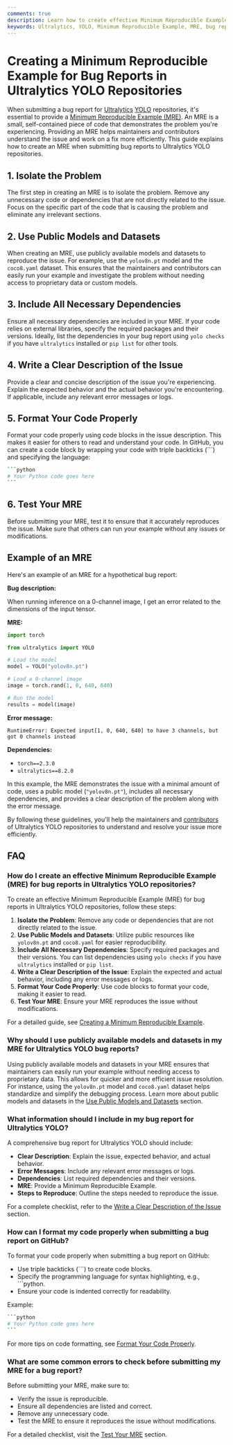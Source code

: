```yaml
---
comments: true
description: Learn how to create effective Minimum Reproducible Examples (MRE) for bug reports in Ultralytics YOLO repositories. Follow our guide for efficient issue resolution.
keywords: Ultralytics, YOLO, Minimum Reproducible Example, MRE, bug report, issue resolution, machine learning, deep learning
---
```


# Creating a Minimum Reproducible Example for Bug Reports in Ultralytics YOLO Repositories

When submitting a bug report for [Ultralytics](https://ultralytics.com) [YOLO](https://github.com/ultralytics) repositories, it's essential to provide a [Minimum Reproducible Example (MRE)](https://stackoverflow.com/help/minimal-reproducible-example). An MRE is a small, self-contained piece of code that demonstrates the problem you're experiencing. Providing an MRE helps maintainers and contributors understand the issue and work on a fix more efficiently. This guide explains how to create an MRE when submitting bug reports to Ultralytics YOLO repositories.

## 1. Isolate the Problem

The first step in creating an MRE is to isolate the problem. Remove any unnecessary code or dependencies that are not directly related to the issue. Focus on the specific part of the code that is causing the problem and eliminate any irrelevant sections.

## 2. Use Public Models and Datasets

When creating an MRE, use publicly available models and datasets to reproduce the issue. For example, use the `yolov8n.pt` model and the `coco8.yaml` dataset. This ensures that the maintainers and contributors can easily run your example and investigate the problem without needing access to proprietary data or custom models.

## 3. Include All Necessary Dependencies

Ensure all necessary dependencies are included in your MRE. If your code relies on external libraries, specify the required packages and their versions. Ideally, list the dependencies in your bug report using `yolo checks` if you have `ultralytics` installed or `pip list` for other tools.

## 4. Write a Clear Description of the Issue

Provide a clear and concise description of the issue you're experiencing. Explain the expected behavior and the actual behavior you're encountering. If applicable, include any relevant error messages or logs.

## 5. Format Your Code Properly

Format your code properly using code blocks in the issue description. This makes it easier for others to read and understand your code. In GitHub, you can create a code block by wrapping your code with triple backticks (\```) and specifying the language:

````bash
```python
# Your Python code goes here
```
````

## 6. Test Your MRE

Before submitting your MRE, test it to ensure that it accurately reproduces the issue. Make sure that others can run your example without any issues or modifications.

## Example of an MRE

Here's an example of an MRE for a hypothetical bug report:

**Bug description:**

When running inference on a 0-channel image, I get an error related to the dimensions of the input tensor.

**MRE:**

```python
import torch

from ultralytics import YOLO

# Load the model
model = YOLO("yolov8n.pt")

# Load a 0-channel image
image = torch.rand(1, 0, 640, 640)

# Run the model
results = model(image)
```

**Error message:**

```
RuntimeError: Expected input[1, 0, 640, 640] to have 3 channels, but got 0 channels instead
```

**Dependencies:**

- `torch==2.3.0`
- `ultralytics==8.2.0`

In this example, the MRE demonstrates the issue with a minimal amount of code, uses a public model (`"yolov8n.pt"`), includes all necessary dependencies, and provides a clear description of the problem along with the error message.

By following these guidelines, you'll help the maintainers and [contributors](https://github.com/ultralytics/ultralytics/graphs/contributors) of Ultralytics YOLO repositories to understand and resolve your issue more efficiently.

## FAQ

### How do I create an effective Minimum Reproducible Example (MRE) for bug reports in Ultralytics YOLO repositories?

To create an effective Minimum Reproducible Example (MRE) for bug reports in Ultralytics YOLO repositories, follow these steps:

1. **Isolate the Problem**: Remove any code or dependencies that are not directly related to the issue.
2. **Use Public Models and Datasets**: Utilize public resources like `yolov8n.pt` and `coco8.yaml` for easier reproducibility.
3. **Include All Necessary Dependencies**: Specify required packages and their versions. You can list dependencies using `yolo checks` if you have `ultralytics` installed or `pip list`.
4. **Write a Clear Description of the Issue**: Explain the expected and actual behavior, including any error messages or logs.
5. **Format Your Code Properly**: Use code blocks to format your code, making it easier to read.
6. **Test Your MRE**: Ensure your MRE reproduces the issue without modifications.

For a detailed guide, see [Creating a Minimum Reproducible Example](#creating-a-minimum-reproducible-example-for-bug-reports-in-ultralytics-yolo-repositories).

### Why should I use publicly available models and datasets in my MRE for Ultralytics YOLO bug reports?

Using publicly available models and datasets in your MRE ensures that maintainers can easily run your example without needing access to proprietary data. This allows for quicker and more efficient issue resolution. For instance, using the `yolov8n.pt` model and `coco8.yaml` dataset helps standardize and simplify the debugging process. Learn more about public models and datasets in the [Use Public Models and Datasets](#2-use-public-models-and-datasets) section.

### What information should I include in my bug report for Ultralytics YOLO?

A comprehensive bug report for Ultralytics YOLO should include:

- **Clear Description**: Explain the issue, expected behavior, and actual behavior.
- **Error Messages**: Include any relevant error messages or logs.
- **Dependencies**: List required dependencies and their versions.
- **MRE**: Provide a Minimum Reproducible Example.
- **Steps to Reproduce**: Outline the steps needed to reproduce the issue.

For a complete checklist, refer to the [Write a Clear Description of the Issue](#4-write-a-clear-description-of-the-issue) section.

### How can I format my code properly when submitting a bug report on GitHub?

To format your code properly when submitting a bug report on GitHub:

- Use triple backticks (\```) to create code blocks.
- Specify the programming language for syntax highlighting, e.g., \```python.
- Ensure your code is indented correctly for readability.

Example:

````bash
```python
# Your Python code goes here
```
````

For more tips on code formatting, see [Format Your Code Properly](#5-format-your-code-properly).

### What are some common errors to check before submitting my MRE for a bug report?

Before submitting your MRE, make sure to:

- Verify the issue is reproducible.
- Ensure all dependencies are listed and correct.
- Remove any unnecessary code.
- Test the MRE to ensure it reproduces the issue without modifications.

For a detailed checklist, visit the [Test Your MRE](#6-test-your-mre) section.
